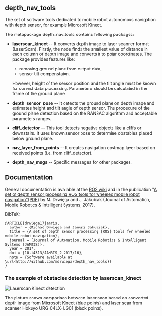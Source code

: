 ## depth_nav_tools
The set of software tools dedicated to mobile robot autonomous navigation with depth sensor, for example Microsoft Kinect.

The metapackage depth_nav_tools contains following packages:

- **laserscan_kinect** -- It converts depth image to laser scanner format (LaserScan). 
Firstly, the node finds the smallest value of distance in each column of depth image 
and converts it to polar coordinates. The package provides features like:
  - removing ground plane from output data,
  - sensor tilt compenstaion.

  However, height of the sensor position and the tilt angle must be known for correct data processing.
  Parameters should be calculated in the frame of the ground plane.

- **depth_sensor_pose** -- It detects the ground plane on depth image and estimates height and tilt angle of depth sensor.
The procedure of the ground plane detection based on the RANSAC algorithm and acceptable parameters ranges. 

- **cliff_detector** -- This tool detects negative objects like a cliffs or downstairs.
It uses known sensor pose to determine obstables placed below ground plane.

- **nav_layer_from_points** -- It creates navigation costmap layer based on received points (i.e. from cliff_detector).

- **depth_nav_msgs** -- Specific messages for other packages.

## Documentation 
General documentation is available at the [ROS wiki](http://wiki.ros.org/depth_nav_tools) and in the publication "[A set of depth sensor processing ROS tools for wheeled mobile robot navigation"(PDF)](http://www.jamris.org/images/ISSUES/ISSUE-2017-02/48_56%20Drwiega.pdf) by M. Drwięga and J. Jakubiak (Journal of Automation, Mobile Robotics & Intelligent Systems, 2017).

BibTeX:
```
@ARTICLE{drwiega17jamris,
  author = {Michał Drwięga and Janusz Jakubiak},
  title = {A set of depth sensor processing {ROS} tools for wheeled mobile robot navigation},
  journal = {Journal of Automation, Mobile Robotics & Intelligent Systems (JAMRIS)},
  year = 2017,
  doi = {10.14313/JAMRIS_2-2017/16},
  note = {Software available at \url{http://github.com/mdrwiega/depth_nav_tools}}
}
```

### The example of obstacles detection by laserscan_kinect
![Laserscan Kinect detection](http://wiki.ros.org/laserscan_kinect?action=AttachFile&do=get&target=laserscan_kinect_detection.jpg)

The picture shows comparison between laser scan based on converted depth image from Microsoft Kinect (blue points) and laser scan from scanner Hokuyo URG-04LX-UG01 (black points).
